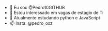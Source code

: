 - 👋 Eu sou @Pedro10GITHUB
- 👀 Estou interessado em vagas de estagio de Ti
- 🌱 Atualmente estudando python e JavaScript
- 📫 Insta: @pedro_oxz

<!---
Pedro10GITHUB/Pedro10GITHUB is a ✨ special ✨ repository because its `README.md` (this file) appears on your GitHub profile.
You can click the Preview link to take a look at your changes.
--->
